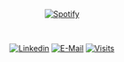 &nbsp;<div align="center">
  [![Spotify](https://novatorem.vercel.app/api/spotify?background_color=0d1117&border_color=ffffff)](https://open.spotify.com/user/31t7ag26bent37y7xde2rkjkkr6y?si=90b77397669848a1)
</div>

&nbsp;<div align="center">
  [![Linkedin](https://img.shields.io/badge/linked-in-369?style=flat-square&logo=linkedin&logoColor=white&color=blue)](https://www.linkedin.com/in/hammer-big-2595a6202/)
  [![E-Mail](https://img.shields.io/badge/email-reveal-2a8?style=flat-square&logo=gmail&logoColor=white)](wm3225579752@outlook.com)
  [![Visits](https://komarev.com/ghpvc/?username=bighammer-link&logo=GitHub&label=github%20visits&color=336699&logoColor=white&style=flat-square)](https://github.com/bighammer-link)
</div>
